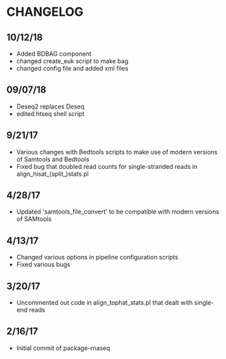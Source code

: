 # CHANGELOG

## 10/12/18
* Added BDBAG component
* changed create_euk script to make bag
* changed config file and added xml files

## 09/07/18
* Deseq2 replaces Deseq
* edited htseq shell script

## 9/21/17
* Various changes with Bedtools scripts to make use of modern versions of Samtools and Bedtools
* Fixed bug that doubled read counts for single-stranded reads in align_hisat_(split_)stats.pl

## 4/28/17
* Updated 'samtools_file_convert' to be compatible with modern versions of SAMtools

## 4/13/17
* Changed various options in pipeline configuration scripts
* Fixed various bugs

## 3/20/17
* Uncommented out code in align_tophat_stats.pl that dealt with single-end reads

## 2/16/17
* Initial commit of package-rnaseq

